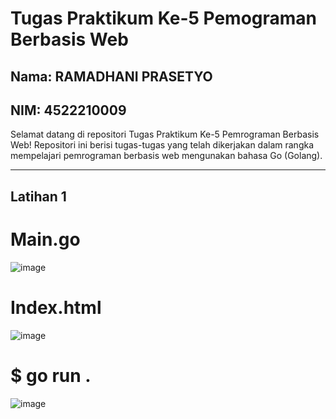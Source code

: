# Tugas Praktikum Ke-5 Pemograman Berbasis Web

## Nama: RAMADHANI PRASETYO
## NIM: 4522210009

Selamat datang di repositori Tugas Praktikum Ke-5 Pemrograman Berbasis Web! Repositori ini berisi tugas-tugas yang telah dikerjakan dalam rangka mempelajari pemrograman berbasis web mengunakan bahasa Go (Golang).

---
## Latihan 1
# Main.go
![image](https://github.com/ramadhaniprasety0/PrakPemrogramanBerbasisWeb/assets/109285562/473fd0eb-abd3-40b5-9a6f-4ff2c94bcf02)
# Index.html
![image](https://github.com/ramadhaniprasety0/PrakPemrogramanBerbasisWeb/assets/109285562/694caa1a-99bb-486b-a467-1b5c92d3e455)
# $ go run .
![image](https://github.com/ramadhaniprasety0/PrakPemrogramanBerbasisWeb/assets/109285562/c7abd0e5-f6b5-4367-9250-987ace1aed42)



